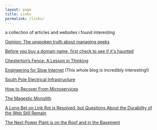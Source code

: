 ```yaml
---
layout: page
title: Links 
permalink: /links/
---
```


a collection of articles and websites i found interesting

[Opinion: The unspoken truth about managing geeks]([https://www.google.com](https://www.computerworld.com/article/1555366/opinion-the-unspoken-truth-about-managing-geeks.html?utm_source=pocket_shared))

[Before you buy a domain name, first check to see if it's haunted](https://www.bryanbraun.com/2024/10/25/before-you-buy-a-domain-name-first-check-to-see-if-its-haunted/?utm_source=pocket_shared)

[Chesterton’s Fence: A Lesson in Thinking](https://fs.blog/chestertons-fence/)

[Engineering for Slow Internet](https://brr.fyi/posts/engineering-for-slow-internet) (This whole blog is incredibly interesting!)

[South Pole Electrical Infrastructure](https://brr.fyi/posts/south-pole-electrical-infrastructure)

[How to Recover From Microservices](https://world.hey.com/dhh/how-to-recover-from-microservices-ce3803cc)

[The Magestic Monolith](https://signalvnoise.com/svn3/the-majestic-monolith/)

[A Long Bet on Link Rot is Resolved, but Questions About the Durability of the Web Still Remain](https://longnow.org/ideas/a-long-bet-on-link-rot-is-resolved-but-questions-about-the-durability-of-the-web-still-remain/)

[The Next Power Plant is on the Roof and in the Basement](https://www.newyorker.com/news/daily-comment/the-next-power-plant-is-on-the-roof-and-in-the-basement)
